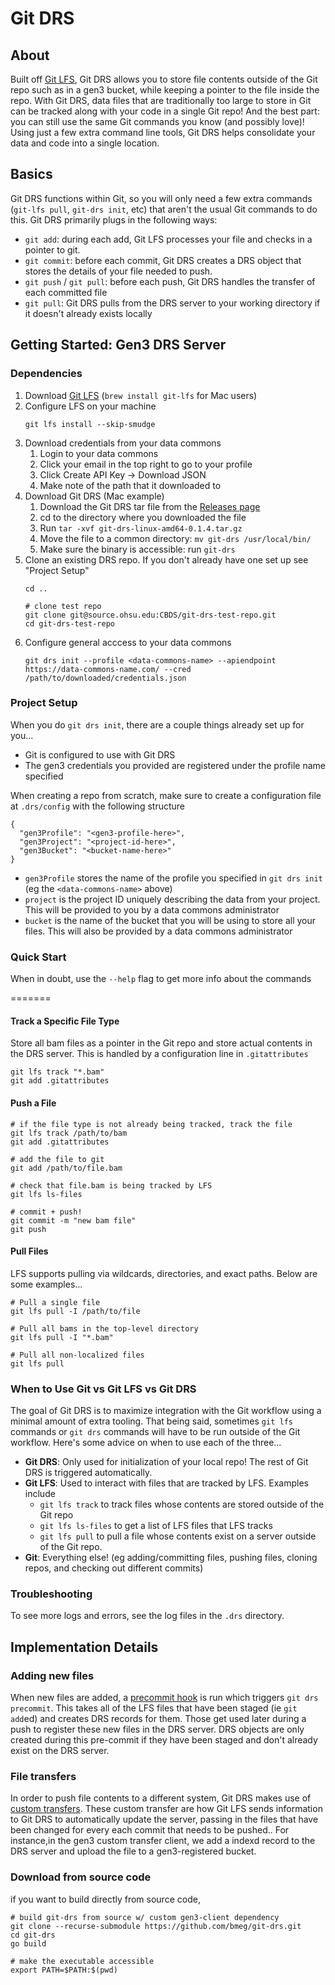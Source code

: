 # Git DRS

## About

Built off [Git LFS](https://git-lfs.com/), Git DRS allows you to store file contents outside of the Git repo such as in a gen3 bucket, while keeping a pointer to the file inside the repo. With Git DRS, data files that are traditionally too large to store in Git can be tracked along with your code in a single Git repo! And the best part: you can still use the same Git commands you know (and possibly love)! Using just a few extra command line tools, Git DRS helps consolidate your data and code into a single location. 

## Basics

Git DRS functions within Git, so you will only need a few extra commands (`git-lfs pull`, `git-drs init`, etc) that aren't the usual Git commands to do this. Git DRS primarily plugs in the following ways:
- `git add`: during each add, Git LFS processes your file and checks in a pointer to git.
- `git commit`: before each commit, Git DRS creates a DRS object that stores the details of your file needed to push.
- `git push` / `git pull`: before each push, Git DRS handles the transfer of each committed file 
- `git pull`: Git DRS pulls from the DRS server to your working directory if it doesn't already exists locally

## Getting Started: Gen3 DRS Server

### Dependencies

1. Download [Git LFS](https://git-lfs.com/) (`brew install git-lfs` for Mac users)
2. Configure LFS on your machine
    ```
    git lfs install --skip-smudge
    ```
3. Download credentials from your data commons
   1. Login to your data commons
   2. Click your email in the top right to go to your profile
   3. Click Create API Key -> Download JSON
   4. Make note of the path that it downloaded to
4. Download Git DRS (Mac example)
   1. Download the Git DRS tar file from the [Releases page](https://github.com/bmeg/git-drs/releases)
   2. cd to the directory where you downloaded the file
   3. Run `tar -xvf git-drs-linux-amd64-0.1.4.tar.gz`
   4. Move the file to a common directory: `mv git-drs /usr/local/bin/`
   5. Make sure the binary is accessible: run `git-drs`
5. Clone an existing DRS repo. If you don't already have one set up see "Project Setup"
    ```
    cd ..

    # clone test repo
    git clone git@source.ohsu.edu:CBDS/git-drs-test-repo.git
    cd git-drs-test-repo
    ```
6. Configure general acccess to your data commons
    ```
    git drs init --profile <data-commons-name> --apiendpoint https://data-commons-name.com/ --cred /path/to/downloaded/credentials.json
    ```

### Project Setup

When you do `git drs init`, there are a couple things already set up for you...
- Git is configured to use with Git DRS
- The gen3 credentials you provided are registered under the profile name specified

When creating a repo from scratch, make sure to create a configuration file at  `.drs/config` with the following structure

```
{
  "gen3Profile": "<gen3-profile-here>",
  "gen3Project": "<project-id-here>",
  "gen3Bucket": "<bucket-name-here>"
}
```

- `gen3Profile` stores the name of the profile you specified in `git drs init` (eg the  `<data-commons-name>` above)
- `project` is the project ID uniquely describing the data from your project. This will be provided to you by a data commons administrator
- `bucket` is the name of the bucket that you will be using to store all your files. This will also be provided by a data commons administrator


### Quick Start
When in doubt, use the `--help` flag to get more info about the commands

=======
#### Track a Specific File Type
Store all bam files as a pointer in the Git repo and store actual contents in the DRS server. This is handled by a configuration line in `.gitattributes`

```
git lfs track "*.bam"
git add .gitattributes
```

#### Push a File
```
# if the file type is not already being tracked, track the file
git lfs track /path/to/bam
git add .gitattributes

# add the file to git
git add /path/to/file.bam

# check that file.bam is being tracked by LFS
git lfs ls-files

# commit + push!
git commit -m "new bam file"
git push
```

#### Pull Files
LFS supports pulling via wildcards, directories, and exact paths. Below are some examples...

```
# Pull a single file
git lfs pull -I /path/to/file

# Pull all bams in the top-level directory
git lfs pull -I "*.bam"

# Pull all non-localized files
git lfs pull
```

### When to Use Git vs Git LFS vs Git DRS
The goal of Git DRS is to maximize integration with the Git workflow using a minimal amount of extra tooling. That being said, sometimes `git lfs` commands or `git drs` commands will have to be run outside of the Git workflow. Here's some advice on when to use each of the three...
- **Git DRS**: Only used for initialization of your local repo! The rest of Git DRS is triggered automatically.
- **Git LFS**: Used to interact with files that are tracked by LFS. Examples include
   - `git lfs track` to track files whose contents are stored outside of the Git repo
   - `git lfs ls-files` to get a list of LFS files that LFS tracks
   - `git lfs pull` to pull a file whose contents exist on a server outside of the Git repo.
- **Git**: Everything else! (eg adding/committing files, pushing files, cloning repos, and checking out different commits)

### Troubleshooting

To see more logs and errors, see the log files in the `.drs` directory.

## Implementation Details

### Adding new files
When new files are added, a [precommit hook](https://git-scm.com/book/ms/v2/Customizing-Git-Git-Hooks#:~:text=The%20pre%2Dcommit,on%20new%20methods.) is run which triggers `git drs precommit`. This takes all of the LFS files that have been staged (ie `git add`ed) and creates DRS records for them. Those get used later during a push to register these new files in the DRS server. DRS objects are only created during this pre-commit if they have been staged
and don't already exist on the DRS server.

### File transfers

In order to push file contents to a different system, Git DRS makes use of [custom transfers](https://github.com/git-lfs/git-lfs/blob/main/docs/custom-transfers.md). These custom transfer are how Git LFS sends information to Git DRS to automatically update the server, passing in the files that have been changed for every each commit that needs to be pushed.. For instance,in the gen3 custom transfer client, we add a indexd record to the DRS server and upload the file to a gen3-registered bucket.  

### Download from source code
if you want to build directly from source code,
 ```
# build git-drs from source w/ custom gen3-client dependency
git clone --recurse-submodule https://github.com/bmeg/git-drs.git
cd git-drs
go build

# make the executable accessible
export PATH=$PATH:$(pwd)
```
